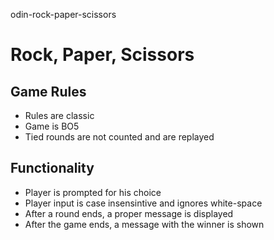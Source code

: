 odin-rock-paper-scissors
# Rock, Paper, Scissors

## Game Rules

* Rules are classic
* Game is BO5
* Tied rounds are not counted and are replayed

## Functionality

* Player is prompted for his choice
* Player input is case insensintive and ignores white-space
* After a round ends, a proper message is displayed
* After the game ends, a message with the winner is shown